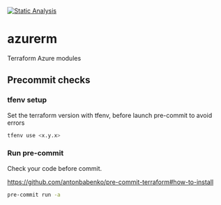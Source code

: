 [![Static Analysis](https://github.com/pagopa/azurerm/actions/workflows/static_analysis.yml/badge.svg?branch=main&event=push)](https://github.com/pagopa/azurerm/actions/workflows/static_analysis.yml)

# azurerm

Terraform Azure modules

## Precommit checks

### tfenv setup

Set the terraform version with tfenv, before launch pre-commit to avoid errors

```bash
tfenv use <x.y.x>
```

### Run pre-commit

Check your code before commit.

<https://github.com/antonbabenko/pre-commit-terraform#how-to-install>

```sh
pre-commit run -a
```
